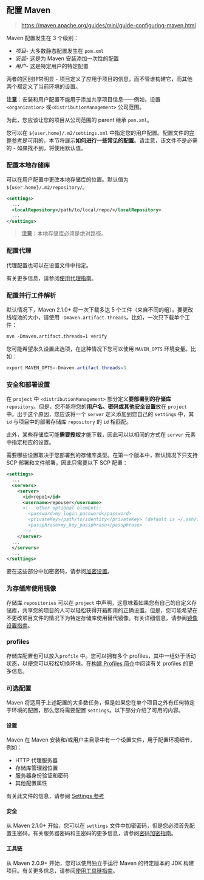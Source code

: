 ## 配置 Maven

> https://maven.apache.org/guides/mini/guide-configuring-maven.html

Maven 配置发生在 3 个级别：

- *项目*- 大多数静态配置发生在 `pom.xml`
- *安装*- 这是为 Maven 安装添加一次性的配置
- *用户*- 这是特定用户的特定配置

两者的区别非常明显 - 项目定义了应用于项目的信息，而不管谁构建它，而其他两个都定义了当前环境的设置。

**注意**：安装和用户配置不能用于添加共享项目信息——例如，设置 `<organization>` 或`<distributionManagement>` 公司范围。

为此，您应该让您的项目从公司范围的 parent 继承 `pom.xml`。

您可以在 `${user.home}/.m2/settings.xml` 中指定您的用户配置。配置文件的[完整参考](https://maven.apache.org/maven-settings/settings.html)是可用的。本节将展示**如何进行一些常见的配置**。请注意，该文件不是必需的 - 如果找不到，将使用默认值。

### 配置本地存储库

可以在用户配置中更改本地存储库的位置。默认值为 `${user.home}/.m2/repository/`。

```xml
<settings>
  ...
  <localRepository>/path/to/local/repo/</localRepository>
  ...
</settings>
```

> **注意**：本地存储库必须是绝对路径。

### 配置代理

代理配置也可以在设置文件中指定。

有关更多信息，请参阅[使用代理指南](https://maven.apache.org/guides/mini/guide-proxies.html)。

### 配置并行工件解析

默认情况下，Maven 2.1.0+ 将一次下载多达 5 个工件（来自不同的组）。要更改线程池的大小，请使用 `-Dmaven.artifact.threads`。比如，一次只下载单个工件：

```xml
mvn -Dmaven.artifact.threads=1 verify
```

您可能希望永久设置此选项，在这种情况下您可以使用 `MAVEN_OPTS` 环境变量。比如：

```powershell
export MAVEN_OPTS=-Dmaven.artifact.threads=3
```

### 安全和部署设置

在 `project` 中 `<distributionManagement>` 部分定义**要部署到的存储库** `repository`。但是，您不能将您的**用户名、密码或其他安全设置**放在 `project` 中。出于这个原因，您应该将一个 `server` 定义添加到您自己的 `settings` 中，其 `id` 与项目中的部署存储库 `repository` 的 `id` 相匹配。

此外，某些存储库可能**需要授权**才能下载，因此可以以相同的方式在 `server` 元素中指定相应的设置。

需要哪些设置取决于您部署到的存储库类型。在第一个版本中，默认情况下只支持 SCP 部署和文件部署，因此只需要以下 SCP 配置：

```xml
<settings>
  ...
  <servers>
    <server>
      <id>repo1</id>
      <username>repouser</username>
      <!-- other optional elements:
        <password>my_login_password</password>
        <privateKey>/path/to/identity</privateKey> (default is ~/.ssh/id_dsa)
        <passphrase>my_key_passphrase</passphrase>
      -->
    </server>
  ...
  </servers>
  ...
</settings>
```

要在这些部分中加密密码，请参阅[加密设置](https://maven.apache.org/guides/mini/guide-encryption.html)。

### 为存储库使用镜像

存储库 `repositories` 可以在 `project` 中声明，这意味着如果您有自己的自定义存储库，共享您的项目的人可以轻松获得开箱即用的正确设置。但是，您可能希望在不更改项目文件的情况下为特定存储库使用替代镜像。有关详细信息，请参阅[镜像设置指南](基础工具/项目管理工具/maven/官网翻译/Maven-Users-Centre/repositories/guide-mirror-settings.md)。

### profiles

存储库配置也可以放入`profile` 中。您可以拥有多个 profiles，其中一组处于活动状态，以便您可以轻松切换环境。在[构建 Profiles 简介](基础工具/项目管理工具/maven/官网翻译/Maven-Users-Centre/Maven-Getting-Started-Guide/introduction-to-profiles.md)中阅读有关 profiles 的更多信息。

### 可选配置

Maven 将适用于上述配置的大多数任务，但是如果您在单个项目之外有任何特定于环境的配置，那么您将需要配置 `settings`。以下部分介绍了可用的内容。

#### 设置

Maven 在 Maven 安装和/或用户主目录中有一个设置文件，用于配置环境细节，例如：

- HTTP 代理服务器
- 存储库管理器位置
- 服务器身份验证和密码
- 其他配置属性

有关此文件的信息，请参阅 [Settings 参考](基础工具/项目管理工具/maven/官网翻译/Maven-Users-Centre/settings.md)

#### 安全

从 Maven 2.1.0+ 开始，您可以在 `settings` 文件中加密密码，但是您必须首先配置主密码。有关服务器密码和主密码的更多信息，请参阅[密码加密指南](https://maven.apache.org/guides/mini/guide-encryption.html)。

#### 工具链

从 Maven 2.0.9+ 开始，您可以使用独立于运行 Maven 的特定版本的 JDK 构建项目。有关更多信息，请参阅[使用工具链指南](https://maven.apache.org/guides/mini/guide-using-toolchains.html)。
